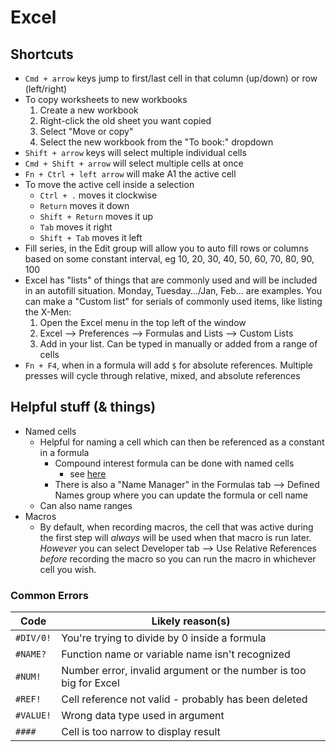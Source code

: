 # Excel

## Shortcuts

- `Cmd + arrow` keys jump to first/last cell in that column (up/down) or row (left/right)
- To copy worksheets to new workbooks
  1. Create a new workbook
  2. Right-click the old sheet you want copied
  3. Select "Move or copy"
  4. Select the new workbook from the "To book:" dropdown
- `Shift + arrow` keys will select multiple individual cells
- `Cmd + Shift + arrow` will select multiple cells at once
- `Fn + Ctrl + left arrow` will make A1 the active cell
- To move the active cell inside a selection
  - `Ctrl + .` moves it clockwise
  - `Return` moves it down
  - `Shift + Return` moves it up
  - `Tab` moves it right
  - `Shift + Tab` moves it left
- Fill series, in the Edit group will allow you to auto fill rows or columns based on some constant interval, eg 10, 20, 30, 40, 50, 60, 70, 80, 90, 100
- Excel has "lists" of things that are commonly used and will be included in an autofill situation. Monday, Tuesday.../Jan, Feb... are examples. You can make a "Custom list" for serials of commonly used items, like listing the X-Men:
  1. Open the Excel menu in the top left of the window
  2. Excel --> Preferences --> Formulas and Lists --> Custom Lists
  3. Add in your list. Can be typed in manually or added from a range of cells
- `Fn + F4`, when in a formula will add `$` for absolute references. Multiple presses will cycle through relative, mixed, and absolute references

## Helpful stuff (& things)

- Named cells
  - Helpful for naming a cell which can then be referenced as a constant in a formula
    - Compound interest formula can be done with named cells
      - see [here](/Users/jeremyraby/Documents/development/courseNotes/excel/namedCells.jpg)
    - There is also a "Name Manager" in the Formulas tab --> Defined Names group where you can update the formula or cell name
  - Can also name ranges
- Macros
  - By default, when recording macros, the cell that was active during the first step will *always* will be used when that macro is run later. *However* you can select Developer tab --> Use Relative References *before* recording the macro so you can run the macro in whichever cell you wish.

### Common Errors

|Code | Likely reason(s) |
| --- | --- |
| `#DIV/0!` | You're trying to divide by 0 inside a formula |
| `#NAME?` | Function name or variable name isn't recognized |
| `#NUM!` | Number error, invalid argument or the number is too big for Excel |
| `#REF!` | Cell reference not valid - probably has been deleted |
| `#VALUE!` | Wrong data type used in argument |
| `####` | Cell is too narrow to display result |
